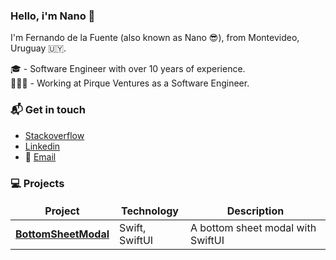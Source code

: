 ### Hello, i'm Nano 👋

I'm Fernando de la Fuente (also known as Nano 😎), from Montevideo, Uruguay 🇺🇾.

🎓 - Software Engineer with over 10 years of experience.\
👨🏼‍💻 - Working at Pirque Ventures as a Software Engineer.


### 📬 Get in touch

- [Stackoverflow](https://stackoverflow.com/users/4687709/fdelafuente)
- [Linkedin](https://www.linkedin.com/in/delafuentealonso)
- 📨 [Email](fernando.delafuentea@gmail.com)

### 💻 Projects

<table>
  <thead align="center">
    <tr border: none;>
      <td><b>Project</b></td>
      <td><b>Technology</b></td>
      <td><b>Description</b></td>
    </tr>
  </thead>
  <tbody>
    <tr>
	    <td><a href="https://github.com/fernandodelafuente/BottomSheetModal"><b>BottomSheetModal</b></a></td>
      <td>Swift, SwiftUI</td>
      <td>A bottom sheet modal with SwiftUI</td>
    </tr>
  </tbody>
</table>
